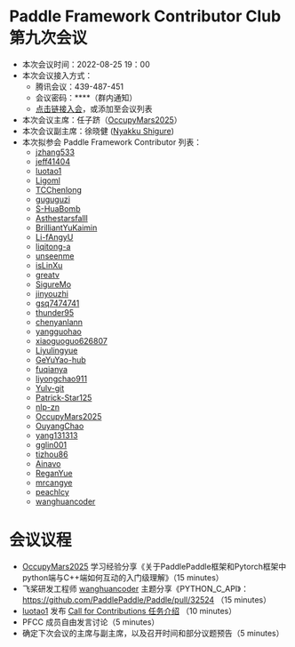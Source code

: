# Paddle Framework Contributor Club 第九次会议

- 本次会议时间：2022-08-25 19：00
- 本次会议接入方式： 
  - 腾讯会议：439-487-451
  - 会议密码：\*\*\*\*（群内通知）
  - [点击链接入会](https://meeting.tencent.com/dm/elWApnAE6NAt)，或添加至会议列表
- 本次会议主席：任子跻（[OccupyMars2025](https://github.com/OccupyMars2025)）
- 本次会议副主席：徐晓健 ([Nyakku Shigure](https://github.com/SigureMo))
- 本次拟参会 Paddle Framework Contributor 列表：
     - [jzhang533](https://github.com/jzhang533)
     - [jeff41404](https://github.com/jeff41404)
     - [luotao1](https://github.com/luotao1)
     - [Ligoml](https://github.com/Ligoml)
     - [TCChenlong](https://github.com/TCChenlong)
     - [guguguzi](https://github.com/guguguzi)
     - [S-HuaBomb](https://github.com/S-HuaBomb)
     - [Asthestarsfalll](https://github.com/Asthestarsfalll)
     - [BrilliantYuKaimin](https://github.com/BrilliantYuKaimin)
     - [Li-fAngyU](https://github.com/Li-fAngyU)
     - [liqitong-a](https://github.com/liqitong-a)
     - [unseenme](https://github.com/unseenme)
     - [isLinXu](https://github.com/isLinXu)
     - [greatv](https://github.com/greatv)
     - [SigureMo](https://github.com/SigureMo)
     - [jinyouzhi](https://github.com/jinyouzhi)
     - [gsq7474741](https://github.com/gsq7474741)
     - [thunder95](https://github.com/thunder95)
     - [chenyanlann](https://github.com/chenyanlann)
     - [yangguohao](https://github.com/yangguohao)
     - [xiaoguoguo626807](https://github.com/xiaoguoguo626807)
     - [Liyulingyue](https://github.com/Liyulingyue)
     - [GeYuYao-hub](https://github.com/GeYuYao-hub)
     - [fuqianya](https://github.com/fuqianya)
     - [liyongchao911](https://github.com/liyongchao911)
     - [Yulv-git](https://github.com/Yulv-git)
     - [Patrick-Star125](https://github.com/Patrick-Star125) 
     - [nlp-zn](https://github.com/nlp-zn)
     - [OccupyMars2025](https://github.com/OccupyMars2025)
     - [OuyangChao](https://github.com/OuyangChao)
     - [yang131313](https://github.com/yang131313)
     - [gglin001](https://github.com/gglin001)
     - [tizhou86](https://github.com/tizhou86) 
     - [Ainavo](https://github.com/Ainavo)
     - [ReganYue](https://github.com/ReganYue)
     - [mrcangye](https://github.com/mrcangye)
     - [peachlcy](https://github.com/peachlcy)
     - [wanghuancoder](https://github.com/wanghuancoder)
     

# 会议议程

- [OccupyMars2025](https://github.com/OccupyMars2025) 学习经验分享《关于PaddlePaddle框架和Pytorch框架中python端与C++端如何互动的入门级理解》（15 minutes）
- 飞桨研发工程师 [wanghuancoder](https://github.com/wanghuancoder) 主题分享《PYTHON_C_API》：https://github.com/PaddlePaddle/Paddle/pull/32524 （15 minutes）
- [luotao1](https://github.com/luotao1) 发布 [Call for Contributions 任务介绍](https://github.com/PaddlePaddle/community/tree/master/pfcc/call-for-contributions) （10 minutes）
- PFCC 成员自由发言讨论（5 minutes）
- 确定下次会议的主席与副主席，以及召开时间和部分议题预告（5 minutes）
